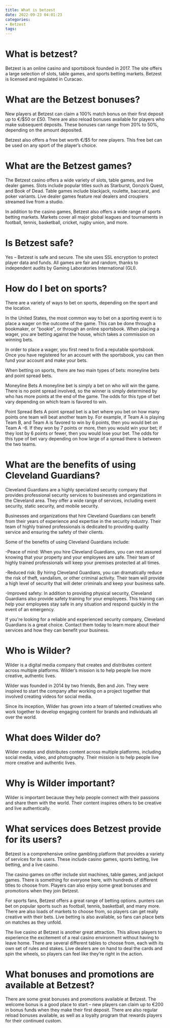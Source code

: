 ```yaml
---
title: What is betzest
date: 2022-09-23 04:01:23
categories:
- Betzest
tags:
---
```



#  What is betzest?

Betzest is an online casino and sportsbook founded in 2017. The site offers a large selection of slots, table games, and sports betting markets. Betzest is licensed and regulated in Curacao.

# What are the Betzest bonuses?

New players at Betzest can claim a 100% match bonus on their first deposit up to €/$50 or £50. There are also reload bonuses available for players who make subsequent deposits. These bonuses can range from 20% to 50%, depending on the amount deposited.

Betzest also offers a free bet worth €/$5 for new players. This free bet can be used on any sport of the player’s choice.

# What are the Betzest games?

The Betzest casino offers a wide variety of slots, table games, and live dealer games. Slots include popular titles such as Starburst, Gonzo’s Quest, and Book of Dead. Table games include blackjack, roulette, baccarat, and poker variants. Live dealer games feature real dealers and croupiers streamed live from a studio.

In addition to the casino games, Betzest also offers a wide range of sports betting markets. Markets cover all major global leagues and tournaments in football, tennis, basketball, cricket, rugby union, and more.

# Is Betzest safe?

Yes – Betzest is safe and secure. The site uses SSL encryption to protect player data and funds. All games are fair and random, thanks to independent audits by Gaming Laboratories International (GLI).

#  How do I bet on sports?

There are a variety of ways to bet on sports, depending on the sport and the location.

In the United States, the most common way to bet on a sporting event is to place a wager on the outcome of the game. This can be done through a bookmaker, or "bookie", or through an online sportsbook. When placing a wager, you are betting against the house, which takes a commission on winning bets.

In order to place a wager, you first need to find a reputable sportsbook. Once you have registered for an account with the sportsbook, you can then fund your account and make your bets.

When betting on sports, there are two main types of bets: moneyline bets and point spread bets.

Moneyline Bets
A moneyline bet is simply a bet on who will win the game. There is no point spread involved, so the winner is simply determined by who has more points at the end of the game. The odds for this type of bet vary depending on which team is favored to win.

Point Spread Bets
A point spread bet is a bet where you bet on how many points one team will beat another team by. For example, if Team A is playing Team B, and Team A is favored to win by 6 points, then you would bet on Team A -6. If they won by 7 points or more, then you would win your bet; if they lost by 6 points or fewer, then you would lose your bet. The odds for this type of bet vary depending on how large of a spread there is between the two teams.

#  What are the benefits of using Cleveland Guardians?

Cleveland Guardians are a highly specialized security company that provides professional security services to businesses and organizations in the Cleveland area. They offer a wide range of services, including event security, static security, and mobile security.

Businesses and organizations that hire Cleveland Guardians can benefit from their years of experience and expertise in the security industry. Their team of highly trained professionals is dedicated to providing quality service and ensuring the safety of their clients.

Some of the benefits of using Cleveland Guardians include:

-Peace of mind: When you hire Cleveland Guardians, you can rest assured knowing that your property and your employees are safe. Their team of highly trained professionals will keep your premises protected at all times.

-Reduced risk: By hiring Cleveland Guardians, you can dramatically reduce the risk of theft, vandalism, or other criminal activity. Their team will provide a high level of security that will deter criminals and keep your business safe.

-Improved safety: In addition to providing physical security, Cleveland Guardians also provide safety training for your employees. This training can help your employees stay safe in any situation and respond quickly in the event of an emergency.

If you're looking for a reliable and experienced security company, Cleveland Guardians is a great choice. Contact them today to learn more about their services and how they can benefit your business.

#  Who is Wilder?

Wilder is a digital media company that creates and distributes content across multiple platforms. Wilder’s mission is to help people live more creative, authentic lives.

Wilder was founded in 2014 by two friends, Ben and Jon. They were inspired to start the company after working on a project together that involved creating videos for social media.

Since its inception, Wilder has grown into a team of talented creatives who work together to develop engaging content for brands and individuals all over the world.

# What does Wilder do?

Wilder creates and distributes content across multiple platforms, including social media, video, and photography. Their mission is to help people live more creative and authentic lives.

# Why is Wilder important?

Wilder is important because they help people connect with their passions and share them with the world. Their content inspires others to be creative and live authentically.

#  What services does Betzest provide for its users?

Betzest is a comprehensive online gambling platform that provides a variety of services for its users. These include casino games, sports betting, live betting, and a live casino.

The casino games on offer include slot machines, table games, and jackpot games. There is something for everyone here, with hundreds of different titles to choose from. Players can also enjoy some great bonuses and promotions when they join Betzest.

For sports fans, Betzest offers a great range of betting options. punters can bet on popular sports such as football, tennis, basketball, and many more. There are also loads of markets to choose from, so players can get really creative with their bets. Live betting is also available, so fans can place bets on matches as they unfold.

The live casino at Betzest is another great attraction. This allows players to experience the excitement of a real casino environment without having to leave home. There are several different tables to choose from, each with its own set of rules and stakes. Live dealers are on hand to deal the cards and spin the wheels, so players can feel like they’re right in the action.

# What bonuses and promotions are available at Betzest?

There are some great bonuses and promotions available at Betzest. The welcome bonus is a good place to start – new players can claim up to €200 in bonus funds when they make their first deposit. There are also regular reload bonuses available, as well as a loyalty program that rewards players for their continued custom.